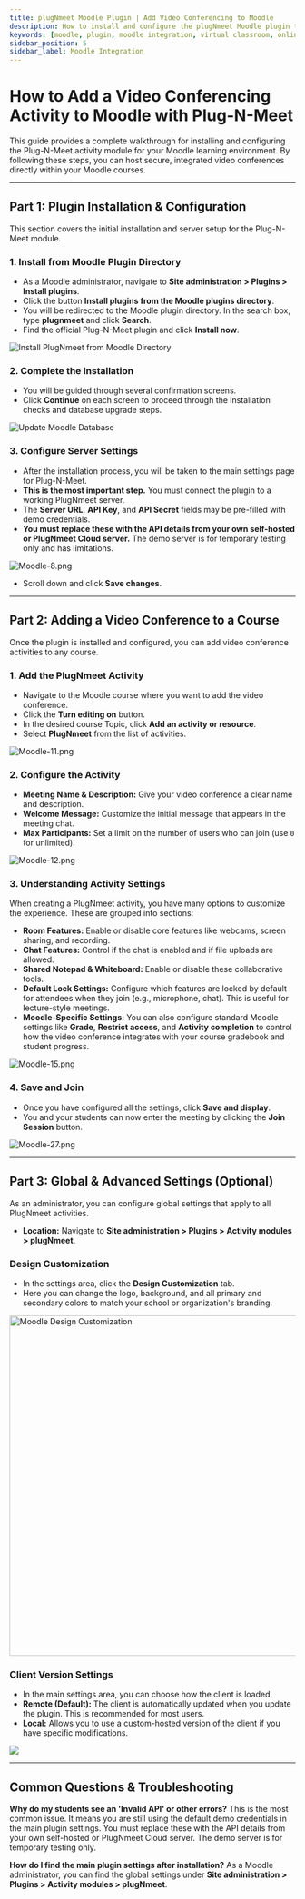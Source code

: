 ```yaml
---
title: plugNmeet Moodle Plugin | Add Video Conferencing to Moodle
description: How to install and configure the plugNmeet Moodle plugin to add a live video conference activity to your Moodle courses for online classes.
keywords: [moodle, plugin, moodle integration, virtual classroom, online class, e-learning, moodle webrtc]
sidebar_position: 5
sidebar_label: Moodle Integration
---
```


# How to Add a Video Conferencing Activity to Moodle with Plug-N-Meet

This guide provides a complete walkthrough for installing and configuring the Plug-N-Meet activity module for your Moodle learning environment. By following these steps, you can host secure, integrated video conferences directly within your Moodle courses.

---

## Part 1: Plugin Installation & Configuration

This section covers the initial installation and server setup for the Plug-N-Meet module.

### 1. Install from Moodle Plugin Directory

- As a Moodle administrator, navigate to **Site administration > Plugins > Install plugins**.
- Click the button **Install plugins from the Moodle plugins directory**.
- You will be redirected to the Moodle plugin directory. In the search box, type **plugnmeet** and click **Search**.
- Find the official Plug-N-Meet plugin and click **Install now**.

<img src="/img/moodle/Moodle-install-plugnmeet.png" alt="Install PlugNmeet from Moodle Directory" loading="lazy"/>

### 2. Complete the Installation

- You will be guided through several confirmation screens.
- Click **Continue** on each screen to proceed through the installation checks and database upgrade steps.

<img src="/img/moodle/Moodle-continue-4.png" alt="Update Moodle Database" loading="lazy"/>

### 3. Configure Server Settings

- After the installation process, you will be taken to the main settings page for Plug-N-Meet.
- **This is the most important step.** You must connect the plugin to a working PlugNmeet server.
- The **Server URL**, **API Key**, and **API Secret** fields may be pre-filled with demo credentials.
- **You must replace these with the API details from your own self-hosted or PlugNmeet Cloud server.** The demo server is for temporary testing only and has limitations.

![Moodle-8.png](/img/moodle/Moodle-8.png)

- Scroll down and click **Save changes**.

---

## Part 2: Adding a Video Conference to a Course

Once the plugin is installed and configured, you can add video conference activities to any course.

### 1. Add the PlugNmeet Activity

- Navigate to the Moodle course where you want to add the video conference.
- Click the **Turn editing on** button.
- In the desired course Topic, click **Add an activity or resource**.
- Select **PlugNmeet** from the list of activities.

![Moodle-11.png](/img/moodle/Moodle-11.png)

### 2. Configure the Activity

- **Meeting Name & Description:** Give your video conference a clear name and description.
- **Welcome Message:** Customize the initial message that appears in the meeting chat.
- **Max Participants:** Set a limit on the number of users who can join (use `0` for unlimited).

![Moodle-12.png](/img/moodle/Moodle-12.png)

### 3. Understanding Activity Settings

When creating a PlugNmeet activity, you have many options to customize the experience. These are grouped into sections:

- **Room Features:** Enable or disable core features like webcams, screen sharing, and recording.
- **Chat Features:** Control if the chat is enabled and if file uploads are allowed.
- **Shared Notepad & Whiteboard:** Enable or disable these collaborative tools.
- **Default Lock Settings:** Configure which features are locked by default for attendees when they join (e.g., microphone, chat). This is useful for lecture-style meetings.
- **Moodle-Specific Settings:** You can also configure standard Moodle settings like **Grade**, **Restrict access**, and **Activity completion** to control how the video conference integrates with your course gradebook and student progress.

![Moodle-15.png](/img/moodle/Moodle-15.png)

### 4. Save and Join

- Once you have configured all the settings, click **Save and display**.
- You and your students can now enter the meeting by clicking the **Join Session** button.

![Moodle-27.png](/img/moodle/Moodle-27.png)

---

## Part 3: Global & Advanced Settings (Optional)

As an administrator, you can configure global settings that apply to all PlugNmeet activities.

- **Location:** Navigate to **Site administration > Plugins > Activity modules > plugNmeet**.

### Design Customization

- In the settings area, click the **Design Customization** tab.
- Here you can change the logo, background, and all primary and secondary colors to match your school or organization's branding.

<img src="/img/moodle/Moodle-designcust.png" width="600" alt="Moodle Design Customization" loading="lazy" />

### Client Version Settings

- In the main settings area, you can choose how the client is loaded.
- **Remote (Default):** The client is automatically updated when you update the plugin. This is recommended for most users.
- **Local:** Allows you to use a custom-hosted version of the client if you have specific modifications.

<img src="/img/moodle/Moodle-client-version.png" loading="lazy"/>

---

## Common Questions & Troubleshooting

**Why do my students see an 'Invalid API' or other errors?**
This is the most common issue. It means you are still using the default demo credentials in the main plugin settings. You must replace these with the API details from your own self-hosted or PlugNmeet Cloud server. The demo server is for temporary testing only.

**How do I find the main plugin settings after installation?**
As a Moodle administrator, you can find the global settings under **Site administration > Plugins > Activity modules > plugNmeet**.
